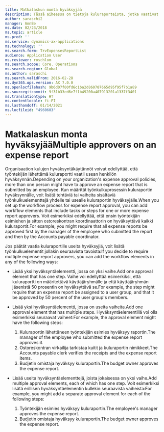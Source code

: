 ```yaml
---
title: Matkalaskun monta hyväksyjää
description: Tässä aiheessa on tietoja kuluraporteista, jotka vaativat usean henkilön hyväksynnän.
author: saraschi2
manager: AnnBe
ms.date: 02/23/2018
ms.topic: article
ms.prod: ''
ms.service: dynamics-ax-applications
ms.technology: ''
ms.search.form: TrvExpensesReportList
audience: Application User
ms.reviewer: roschlom
ms.search.scope: Core, Operations
ms.search.region: Global
ms.author: saraschi
ms.search.validFrom: 2016-02-28
ms.dyn365.ops.version: AX 7.0.0
ms.openlocfilehash: 9b6d07f00fd6c1ba2d860787665d95f95f7b1a89
ms.sourcegitcommit: 9f31b33ed6e7f1b49200a407913201a1337f3401
ms.translationtype: HT
ms.contentlocale: fi-FI
ms.lasthandoff: 01/14/2021
ms.locfileid: "4960603"
---
```

# <a name="multiple-approvers-on-an-expense-report"></a><span data-ttu-id="d1212-103">Matkalaskun monta hyväksyjää</span><span class="sxs-lookup"><span data-stu-id="d1212-103">Multiple approvers on an expense report</span></span>

<span data-ttu-id="d1212-104">Organisaation kulujen hyväksyntäkäytännöt voivat edellyttää, että työntekijän lähettämä kuluraportti vaatii usean henkilön hyväksynnän.</span><span class="sxs-lookup"><span data-stu-id="d1212-104">Depending on your organization's expense approval policies, more than one person might have to approve an expense report that is submitted by an employee.</span></span> <span data-ttu-id="d1212-105">Kun määrität työnkulkuprosessin kuluraportin hyväksynnälle, voit lisätä tehtäviä tai vaiheita sisältäviä työnkulkuelementtejä yhdelle tai usealle kuluraportin hyväksyjälle.</span><span class="sxs-lookup"><span data-stu-id="d1212-105">When you set up the workflow process for expense report approval, you can add workflow elements that include tasks or steps for one or more expense report approvers.</span></span> <span data-ttu-id="d1212-106">Voit esimerkiksi edellyttää, että ensin työntekijän esimiehen ja sitten ostoreskontran koordinaattorin on hyväksyttävä kaikki kuluraportit.</span><span class="sxs-lookup"><span data-stu-id="d1212-106">For example, you might require that all expense reports be approved first by the manager of the employee who submitted the report and then by the Accounts payable coordinator.</span></span>

<span data-ttu-id="d1212-107">Jos päätät vaatia kuluraportille useita hyväksyjiä, voit lisätä työnkulkuelementit jollakin seuraavista tavoista:</span><span class="sxs-lookup"><span data-stu-id="d1212-107">If you decide to require multiple expense report approvers, you can add the workflow elements in any of the following ways:</span></span>

- <span data-ttu-id="d1212-108">Lisää yksi hyväksyntäelementti, jossa on yksi vaihe.</span><span class="sxs-lookup"><span data-stu-id="d1212-108">Add one approval element that has one step.</span></span> <span data-ttu-id="d1212-109">Vaihe voi edellyttää esimerkiksi, että kuluraportti on määritettävä käyttäjäryhmälle ja että käyttäjäryhmän jäsenistä 50 prosentin on hyväksyttävä se.</span><span class="sxs-lookup"><span data-stu-id="d1212-109">For example, the step might require that an expense report be assigned to a user group, and that it be approved by 50 percent of the user group's members.</span></span>
- <span data-ttu-id="d1212-110">Lisää yksi hyväksyntäelementti, jossa on useita vaiheita.</span><span class="sxs-lookup"><span data-stu-id="d1212-110">Add one approval element that has multiple steps.</span></span> <span data-ttu-id="d1212-111">Hyväksyntäelementillä voi olla esimerkiksi seuraavat vaiheet:</span><span class="sxs-lookup"><span data-stu-id="d1212-111">For example, the approval element might have the following steps:</span></span>

    1. <span data-ttu-id="d1212-112">Kuluraportin lähettäneen työntekijän esimies hyväksyy raportin.</span><span class="sxs-lookup"><span data-stu-id="d1212-112">The manager of the employee who submitted the expense report approves it.</span></span>
    2. <span data-ttu-id="d1212-113">Ostoreskontran virkailija tarkistaa kuitit ja kuluraportin nimikkeet.</span><span class="sxs-lookup"><span data-stu-id="d1212-113">The Accounts payable clerk verifies the receipts and the expense report items.</span></span>
    3. <span data-ttu-id="d1212-114">Budjetin omistaja hyväksyy kuluraportin.</span><span class="sxs-lookup"><span data-stu-id="d1212-114">The budget owner approves the expense report.</span></span>

- <span data-ttu-id="d1212-115">Lisää useita hyväksyntäelementtejä, joista jokaisessa on yksi vaihe.</span><span class="sxs-lookup"><span data-stu-id="d1212-115">Add multiple approval elements, each of which has one step.</span></span> <span data-ttu-id="d1212-116">Voit esimerkiksi lisätä erillisen hyväksyntäelementin kullekin seuraavista vaiheista:</span><span class="sxs-lookup"><span data-stu-id="d1212-116">For example, you might add a separate approval element for each of the following steps:</span></span>

    1. <span data-ttu-id="d1212-117">Työntekijän esimies hyväksyy kuluraportin.</span><span class="sxs-lookup"><span data-stu-id="d1212-117">The employee's manager approves the expense report.</span></span>
    2. <span data-ttu-id="d1212-118">Budjetin omistaja hyväksyy kuluraportin.</span><span class="sxs-lookup"><span data-stu-id="d1212-118">The budget owner approves the expense report.</span></span>
